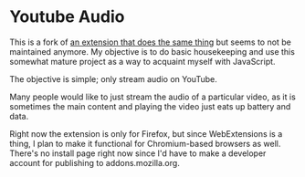 # Youtube Audio 

This is a fork of [an extension that does the same thing](https://github.com/animeshkundu/youtube-audio) but seems to not be maintained anymore. My objective is to do basic housekeeping and use this somewhat mature project as a way to acquaint myself with JavaScript.

The objective is simple; only stream audio on YouTube.

Many people would like to just stream the audio of a particular video, as it is sometimes the main content and playing the video just eats up battery and data.

Right now the extension is only for Firefox, but since WebExtensions is a thing, I plan to make it functional for Chromium-based browsers as well. There's no install page right now since I'd have to make a developer account for publishing to addons.mozilla.org.

